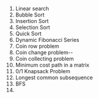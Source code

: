 1. Linear search
2. Bubble Sort
3. Insertion Sort
4. Selection Sort
5. Quick Sort
6. Dynamic Fibonacci Series
7. Coin row problem
8. Coin change problem--
9. Coin collecting problem
10. Minimum cost path in a matrix
11. 0/1 Knapsack Problem
12. Longest common subsequence
14. BFS
15. 
